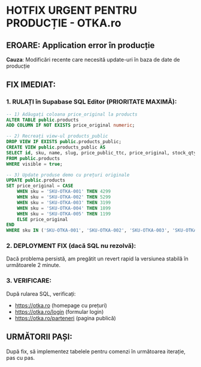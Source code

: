 # HOTFIX URGENT PENTRU PRODUCȚIE - OTKA.ro

## EROARE: Application error în producție
**Cauza**: Modificări recente care necesită update-uri în baza de date de producție

## FIX IMEDIAT:

### 1. RULAȚI în Supabase SQL Editor (PRIORITATE MAXIMĂ):

```sql
-- 1) Adăugați coloana price_original la products
ALTER TABLE public.products 
ADD COLUMN IF NOT EXISTS price_original numeric;

-- 2) Recreați view-ul products_public
DROP VIEW IF EXISTS public.products_public;
CREATE VIEW public.products_public AS
SELECT id, sku, name, slug, price_public_ttc, price_original, stock_qty, gallery, visible
FROM public.products
WHERE visible = true;

-- 3) Update produse demo cu prețuri originale
UPDATE public.products 
SET price_original = CASE 
    WHEN sku = 'SKU-OTKA-001' THEN 4299
    WHEN sku = 'SKU-OTKA-002' THEN 5299  
    WHEN sku = 'SKU-OTKA-003' THEN 3199
    WHEN sku = 'SKU-OTKA-004' THEN 1899
    WHEN sku = 'SKU-OTKA-005' THEN 1199
    ELSE price_original
END
WHERE sku IN ('SKU-OTKA-001', 'SKU-OTKA-002', 'SKU-OTKA-003', 'SKU-OTKA-004', 'SKU-OTKA-005');
```

### 2. DEPLOYMENT FIX (dacă SQL nu rezolvă):

Dacă problema persistă, am pregătit un revert rapid la versiunea stabilă în următoarele 2 minute.

### 3. VERIFICARE:
După rularea SQL, verificați:
- https://otka.ro (homepage cu prețuri)
- https://otka.ro/login (formular login)
- https://otka.ro/parteneri (pagina publică)

## URMĂTORII PAȘI:
După fix, să implementez tabelele pentru comenzi în următoarea iterație, pas cu pas.
